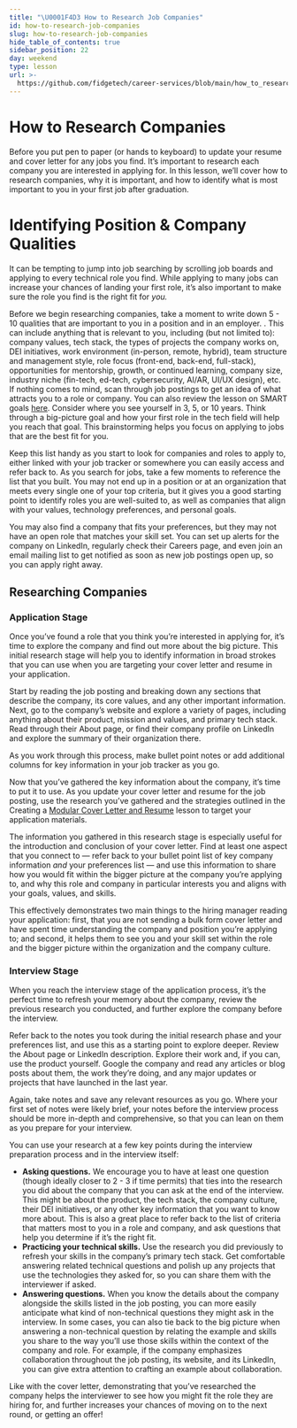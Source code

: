 ```yaml
---
title: "\U0001F4D3 How to Research Job Companies"
id: how-to-research-job-companies
slug: how-to-research-job-companies
hide_table_of_contents: true
sidebar_position: 22
day: weekend
type: lesson
url: >-
  https://github.com/fidgetech/career-services/blob/main/how_to_research_companies.md
---
```


# How to Research Companies 

Before you put pen to paper (or hands to keyboard) to update your resume and cover letter for any jobs you find. It’s important to research each company you are interested in applying for. In this lesson, we’ll cover how to research companies, why it is important, and how to identify what is most important to you in your first job after graduation. 

# Identifying Position & Company Qualities

It can be tempting to jump into job searching by scrolling job boards and applying to every technical role you find. While applying to many jobs can increase your chances of landing your first role, it’s also important to make sure the role you find is the right fit for *you.* 

Before we begin researching companies, take a moment to write down 5 - 10 qualities that are important to you in a position and in an employer. . This can include anything that is relevant to you, including (but not limited to): company values, tech stack, the types of projects the company works on, DEI initiatives, work environment (in-person, remote, hybrid), team structure and management style, role focus (front-end, back-end, full-stack), opportunities for mentorship, growth, or continued learning, company size, industry niche (fin-tech, ed-tech, cybersecurity, AI/AR, UI/UX design), etc. If nothing comes to mind, scan through job postings to get an idea of what attracts you to a role or company. You can also review the lesson on SMART goals [here](https://full-time.learnhowtoprogram.com/career-services/applying-for-internships-and-jobs/goal-setting-&-career-services-overview---part-2). Consider where you see yourself in 3, 5, or 10 years. Think through a big-picture goal and how your first role in the tech field will help you reach that goal. This brainstorming helps you focus on applying to jobs that are the best fit for you.

Keep this list handy as you start to look for companies and roles to apply to, either linked with your job tracker or somewhere you can easily access and refer back to. As you search for jobs, take a few moments to reference the list that you built. You may not end up in a position or at an organization that meets every single one of your top criteria, but it gives you a good starting point to identify roles you are well-suited to, as well as companies that align with your values, technology preferences, and personal goals. 

You may also find a company that fits your preferences, but they may not have an open role that matches your skill set. You can set up alerts for the company on LinkedIn, regularly check their Careers page, and even join an email mailing list to get notified as soon as new job postings open up, so you can apply right away.

## Researching Companies

### Application Stage 

Once you’ve found a role that you think you’re interested in applying for, it’s time to explore the company and find out more about the big picture. This initial research stage will help you to identify information in broad strokes that you can use when you are targeting your cover letter and resume in your application.

Start by reading the job posting and breaking down any sections that describe the company, its core values, and any other important information. Next, go to the company’s website and explore a variety of pages, including anything about their product, mission and values, and primary tech stack. Read through their About page, or find their company profile on LinkedIn and explore the summary of their organization there.

As you work through this process, make bullet point notes or add additional columns for key information in your job tracker as you go. 

Now that you’ve gathered the key information about the company, it’s time to put it to use. As you update your cover letter and resume for the job posting, use the research you’ve gathered and the strategies outlined in the Creating a [Modular Cover Letter and Resume](https://full-time.learnhowtoprogram.com/career-services/preparing-for-job-interviews/modular-cover-letter-and-resume) lesson to target your application materials. 

The information you gathered in this research stage is especially useful for the introduction and conclusion of your cover letter. Find at least one aspect that you connect to — refer back to your bullet point list of key company information *and* your preferences list — and use this information to share how you would fit within the bigger picture at the company you’re applying to, and why this role and company in particular interests you and aligns with your goals, values, and skills. 

This effectively demonstrates two main things to the hiring manager reading your application: first, that you are not sending a bulk form cover letter and have spent time understanding the company and position you’re applying to; and second, it helps them to see you and your skill set within the role and the bigger picture within the organization and the company culture. 

### Interview Stage

When you reach the interview stage of the application process, it’s the perfect time to refresh your memory about the company, review the previous research you conducted, and further explore the company before the interview. 

Refer back to the notes you took during the initial research phase and your preferences list, and use this as a starting point to explore deeper. Review the About page or LinkedIn description. Explore their work and, if you can, use the product yourself. Google the company and read any articles or blog posts about them, the work they’re doing, and any major updates or projects that have launched in the last year. 

Again, take notes and save any relevant resources as you go. Where your first set of notes were likely brief, your notes before the interview process should be more in-depth and comprehensive, so that you can lean on them as you prepare for your interview.  

You can use your research at a few key points during the interview preparation process and in the interview itself: 

* **Asking questions.** We encourage you to have at least one question (though ideally closer to 2 - 3 if time permits) that ties into the research you did about the company that you can ask at the end of the interview. This might be about the product, the tech stack, the company culture, their DEI initiatives, or any other key information that you want to know more about. This is also a great place to refer back to the list of criteria that matters most to you in a role and company, and ask questions that help you determine if it’s the right fit. 
* **Practicing your technical skills.** Use the research you did previously to refresh your skills in the company’s primary tech stack. Get comfortable answering related technical questions and polish up any projects that use the technologies they asked for, so you can share them with the interviewer if asked. 
* **Answering questions.** When you know the details about the company alongside the skills listed in the job posting, you can more easily anticipate what kind of non-technical questions they might ask in the interview. In some cases, you can also tie back to the big picture when answering a non-technical question by relating the example and skills you share to the way you’ll use those skills within the context of the company and role. For example, if the company emphasizes collaboration throughout the job posting, its website, and its LinkedIn, you can give extra attention to crafting an example about collaboration.

Like with the cover letter, demonstrating that you’ve researched the company helps the interviewer to see how you might fit the role they are hiring for, and further increases your chances of moving on to the next round, or getting an offer! 
